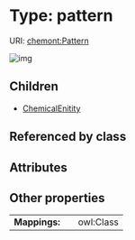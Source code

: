
# Type: pattern




URI: [chemont:Pattern](http://w3id.org/chemontPattern)


![img](http://yuml.me/diagram/nofunky;dir:TB/class/[Pattern]^-[ChemicalEnitity],[ChemicalEnitity])

## Children

 * [ChemicalEnitity](ChemicalEnitity.md)

## Referenced by class


## Attributes


## Other properties

|  |  |  |
| --- | --- | --- |
| **Mappings:** | | owl:Class |

